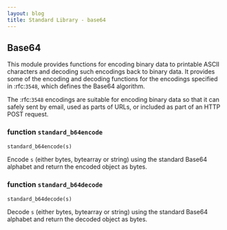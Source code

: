 ```yaml
---
layout: blog
title: Standard Library - base64
---
```

## Base64

This module provides functions for encoding binary data to printable
ASCII characters and decoding such encodings back to binary data.
It provides some of the encoding and decoding functions for the encodings specified in
:rfc:`3548`, which defines the Base64 algorithm.

The :rfc:`3548` encodings are suitable for encoding binary data so that it can
safely sent by email, used as parts of URLs, or included as part of an HTTP
POST request.


### function `standard_b64encode`
```python
standard_b64encode(s)
```

Encode `s` (either bytes, bytearray or string) using the standard Base64 alphabet and return the encoded object as bytes.


### function `standard_b64decode`
```pyhton
standard_b64decode(s)
```

Decode `s` (either bytes, bytearray or string) using the standard Base64 alphabet and return the decoded object as bytes.
